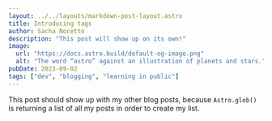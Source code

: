 ```yaml
---
layout: ../../layouts/markdown-post-layout.astro
title: Introducing tags
author: Sacha Nocetto
description: "This post will show up on its own!"
image:
  url: "https://docs.astro.build/default-og-image.png"
  alt: "The word “astro” against an illustration of planets and stars."
pubDate: 2023-09-02
tags: ["dev", "blogging", "learning in public"]
---
```

This post should show up with my other blog posts, because `Astro.glob()` is returning a list of all my posts in order to create my list.